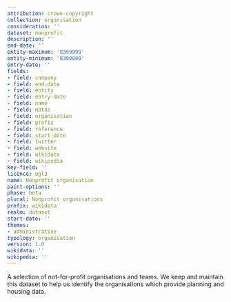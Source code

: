 ```yaml
---
attribution: crown-copyright
collection: organisation
consideration: ''
dataset: nonprofit
description: ''
end-date: ''
entity-maximum: '8399999'
entity-minimum: '8300000'
entry-date: ''
fields:
- field: company
- field: end-date
- field: entity
- field: entry-date
- field: name
- field: notes
- field: organisation
- field: prefix
- field: reference
- field: start-date
- field: twitter
- field: website
- field: wikidata
- field: wikipedia
key-field: ''
licence: ogl3
name: Nonprofit organisation
paint-options: ''
phase: beta
plural: Nonprofit organisations
prefix: wikidata
realm: dataset
start-date: ''
themes:
- administrative
typology: organisation
version: 1.0
wikidata: ''
wikipedia: ''
---
```


A selection of not-for-profit organisations and teams.
We keep and maintain this dataset to help us identify the organisations which provide planning and housing data.